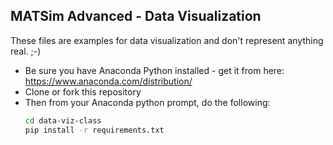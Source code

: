 ## MATSim Advanced - Data Visualization 

These files are examples for data visualization and don't represent anything real. ;-)

- Be sure you have Anaconda Python installed - get it from here: <https://www.anaconda.com/distribution/>
- Clone or fork this repository
- Then from your Anaconda python prompt, do the following:
   ```bash
   cd data-viz-class
   pip install -r requirements.txt
   ```

